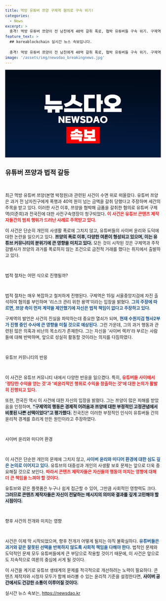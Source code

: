 ```yaml
---
title: 먹방 유튜버 쯔양 구제역 혐의로 구속 위기!
categories:
  - News
excerpt: >
  충격! 먹방 유튜버 쯔양이 전 남친에게 40억 갈취 폭로, 협박 유튜버들 구속 위기. 구제역, 리스크 관리 계약 주장 반박하며 법정에 나서! 이 사건의 진실은 무엇일까? 클릭해서 더 알아보세요!
feature_text: >
  ## koreablockchain 실시간 뉴스 속보입니다.

  충격! 먹방 유튜버 쯔양이 전 남친에게 40억 갈취 폭로, 협박 유튜버들 구속 위기. 구제역, 리스크 관리 계약 주장 반박하며 법정에 나서! 이 사건의 진실은 무엇일까? 클릭해서 더 알아보세요!
image: '/assets/img/newsdao_breakingnews.jpg'
---
```


<p><img src="/assets/img/newsdao_breakingnews.jpg" alt="koreablockchain 속보" /></p>

<h2 data-ke-size="size26">유튜버 쯔양과 법적 갈등</h2>

<p data-ke-size="size16">&nbsp;</p>

<p>최근 먹방 유튜버 쯔양(본명 박정원)과 관련된 사건이 수면 위로 떠올랐다. 유튜버 쯔양은 과거 전 남자친구에게 폭행과 40억 원이 넘는 금액을 갈취 당했다고 주장하며 세간의 주목을 받고 있다. 이러한 사건 이후, 쯔양을 협박해 금품을 갈취한 혐의로 유튜버 구제역(이준희)과 전국진에 대한 사전구속영장이 청구되었다. <b><span style="color: #ee2323;">이 사건은 유튜브 콘텐츠 제작자들간의 범죄 행위가 드러난 사례로 주목받고 있다.</span></b></p>

<p>이 사건은 단순히 개인의 사생활 폭로에 그치지 않고, 유튜버들의 사이버 윤리와 도덕에 대한 논란을 일으키고 있다. <b><span style="background-color: #21538527;">쯔양의 폭로 이후, 다양한 여론이 형성되고 있으며, 이는 유튜브 커뮤니티의 분위기에 큰 영향을 미치고 있다.</span></b> 모든 것이 시작된 것은 구제역과 주작감별사가 쯔양의 과거를 폭로하지 않는 조건으로 금전적 거래를 했다는 취지에서 출발하고 있다. </p>

<p data-ke-size="size16">&nbsp;</p>

<p>법적 절차는 어떤 식으로 진행될까?</p>

<p data-ke-size="size16">&nbsp;</p>

<p>법적 절차는 매우 복잡하고 철저하게 진행된다. 구제역은 15일 서울중앙지검에 자진 출석하여 혐의를 부인하며 '리스크 관리 위한 용역'이라는 입장을 밝혔다. <b><span style="color: #1a5490;">그의 주장에 따르면, 쯔양 측이 먼저 계약을 제안했기에 자신은 법적 책임이 없다고 주장하고 있다.</span></b></p>

<p>구제역의 발언은 사건의 진실을 파악하는데 중요한 열쇠가 되며, <b><span style="color: #1a5490;">현재 수원지검 형사2부가 진행 중인 수사에 큰 영향을 미칠 것으로 예상된다.</span></b> 그런 가운데, 그의 과거 행동과 관련된 많은 의혹과 비난의 목소리가 존재한다. 그는 자신을 '사이버 렉카'라 부르는 사람들에 대해 반박하며, 앞으로 성실히 활동할 것이라는 의지를 다짐하였다.</p>

<p data-ke-size="size16">&nbsp;</p>

<p>유튜브 커뮤니티의 반응</p>

<p data-ke-size="size16">&nbsp;</p>

<p>이 사건은 유튜브 커뮤니티 내에서 다양한 반응을 일으켰다. 특히, <b><span style="color: #ee2323;">유튜버들 사이에서 '정당한 수익을 얻는 것'과 '비윤리적인 행위로 수익을 창출하는 것'에 대한 논의가 활발히 진행되고 있다.</span></b> </p>

<p>또한, 전국진 역시 이 사건에 대한 자신의 입장을 밝혔다. 그는 쯔양이 많은 피해를 받았음을 인정하며, <b><span style="background-color: #21538527;">"구제역의 행동은 경제적 어려움과 쯔양에 대한 부정적인 고정관념에서 비롯된 나쁜 선택이었다"고 평가했다.</span></b> 전국진은 이러한 부정적인 인식이 유튜버들 간의 윤리적 경계를 흐리게 만든 원인이라고 주장하였다.</p>

<p data-ke-size="size16">&nbsp;</p>

<p>사이버 윤리와 미디어 환경</p>

<p data-ke-size="size16">&nbsp;</p>

<p>이 사건은 단순한 개인의 문제에 그치지 않고, <b><span style="color: #1a5490;">사이버 윤리와 미디어 환경에 대한 심도 깊은 논의로 이어지고 있다.</span></b> 유튜브의 대중성과 개인의 사생활 보호 문제는 앞으로 더욱 중요해질 것으로 보인다. <b><span style="color: #ee2323;">따라서 콘텐츠 제작자들은 자신들의 행동이 미치는 영향에 대해 더 큰 책임을 느껴야 할 것이다.</span></b></p>

<p>유튜브와 같은 플랫폼은 누구나 쉽게 접근할 수 있어, 그만큼 사회적인 영향력도 크다. <b><span style="background-color: #21538527;">그러므로 콘텐츠 제작자들은 자신이 전달하는 메시지의 의미와 결과를 깊게 고민해야 할 시점이다.</span></b></p>

<p data-ke-size="size16">&nbsp;</p>

<p>향후 사건의 전개와 미치는 영향</p>

<p data-ke-size="size16">&nbsp;</p>

<p>사건은 이제 막 시작되었으며, 향후 전개가 어떻게 될지는 아직 불확실하다. <b><span style="color: #1a5490;">유튜버들은 과거와 같은 잘못된 선택을 반복하지 않도록 사회적 책임을 다해야 한다.</span></b> 법적인 문제와 도덕적인 문제 모두 유튜버들에게 큰 부담으로 작용할 것이기 때문에, 이 사건은 앞으로도 지속적으로 여론의 중심에 서게 될 것이다.</p>

<p>이 사건을 계기로 유튜브 생태계의 문제를 적극적으로 개선하려는 노력이 필요하다. 콘텐츠 제작자와 시청자 모두가 함께 바라볼 수 있는 윤리적 기준을 설정한다면, <b><span style="background-color: #21538527;">사이버 공간에서도 건강한 소통이 이루어질 것이다.</span></b></p>
실시간 뉴스 속보는, <a href="https://newsdao.kr" rel="dofollow">https://newsdao.kr</a>


